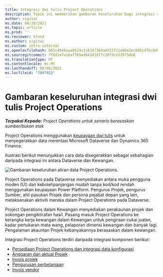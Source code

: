 ```yaml
---
title: Integrasi dwi tulis Project Operations
description: Topik ini memberikan gambaran keseluruhan bagi integrasi dwi tulis Project Operations.
author: sigitac
ms.date: 04/28/2021
ms.topic: article
ms.prod: ''
ms.reviewer: kfend
ms.author: sigitac
ms.custom: intro-internal
ms.openlocfilehash: b65c40e8aaa9524c1c634738dadd23f21e86e2ec095c47bc849467c8806addbc
ms.sourcegitcommit: 7f8d1e7a16af769adb43d1877c28fdce53975db8
ms.translationtype: HT
ms.contentlocale: ms-MY
ms.lasthandoff: 08/06/2021
ms.locfileid: "7007922"
---
```

# <a name="project-operations-dual-write-integration-overview"></a>Gambaran keseluruhan integrasi dwi tulis Project Operations

_**Terpakai Kepada:** Project Operations untuk senario berasaskan sumber/bukan stok_

Project Operations menggunakan [keupayaan dwi tulis](/dynamics365/fin-ops-core/dev-itpro/data-entities/dual-write/dual-write-home-page) untuk menyegerakkan data merentasi Microsoft Dataverse dan Dynamics 365 Finance.

Ilustrasi berikut menunjukkan cara data disegerakkan sebagai sebahagian daripada integrasi ini antara Dataverse dan Kewangan.

![Gambaran keseluruhan aliran data Project Operations.](./media/ProjectOperationsFlows.jpg)

Project Operations pada Dataverse menyediakan antara muka pengguna moden (UI) dan kebolehpanjangan mudah tanpa kod/kod rendah menggunakan keupayaan Power Platform. Pengurus Projek, pengurus Sumber, ahli pasukan Projek dan persona pejabat depan yang lain, melaksanakan aktiviti mereka dalam Project Operations pada Dataverse.

Project Operations dalam Kewangan menyediakan perakaunan projek dan sokongan pengiktirafan hasil. Pasang masuk Project Operations ke kerangka kerja kewangan dalam Kewangan untuk pengiraan cukai jualan, kadar pertukaran mata wang, pelaporan dimensi kewangan dan banyak lagi. Pengalaman akauntan Projek kebanyakannya berasaskan dalam kewangan.

Integrasi Project Operations terdiri daripada integrasi komponen berikut:


- [Persediaan Project Operations dan integrasi data konfigurasi](resource-dual-write-setup-integration.md) 
- [Anggaran dan aktual Projek](resource-dual-write-estimates-actuals.md)
- [Invois projek](resource-dual-write-project-invoice.md)
- [Pengurusan perbelanjaan](resource-dual-write-expense.md)
- [Invois vendor](resource-dual-write-vendor-invoice.md)
